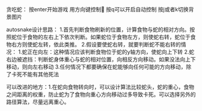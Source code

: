 贪吃蛇：
按enter开始游戏
用方向键控制🐍
按q可以开启自动控制
按j或者k切换背景图片



autosnake设计思路：
1.首先判断食物刷新的位置，计算食物与蛇的相对方向。按照蛇位于食物的左右上下依次判断。如果蛇位于食物左方，则使蛇右转，蛇位于食物右方则使蛇左转，依此类推。
2.假设要使蛇右转，就要判断蛇不能右转的情况：
							1.蛇正在向左：这种情况应该判断食物位于蛇的y轴方向，使蛇向上下转
							2.蛇右边被遮挡：判断蛇身体重心与蛇的相对位置，向相反方向移动。如果没法向上下移动，则向左右移动
3.任何情况下都要确保在蛇能够向任何可能的方向移动，除了卡死不能有其他死法




可以改进的地方：1.在蛇向食物转向时，可以设计算法比较蛇头，蛇的重心，食物之间距离的权重，防止蛇为了食物向重心方向移动过多导致卡死。可以选择另外的路径算法，尽量远离重心。
